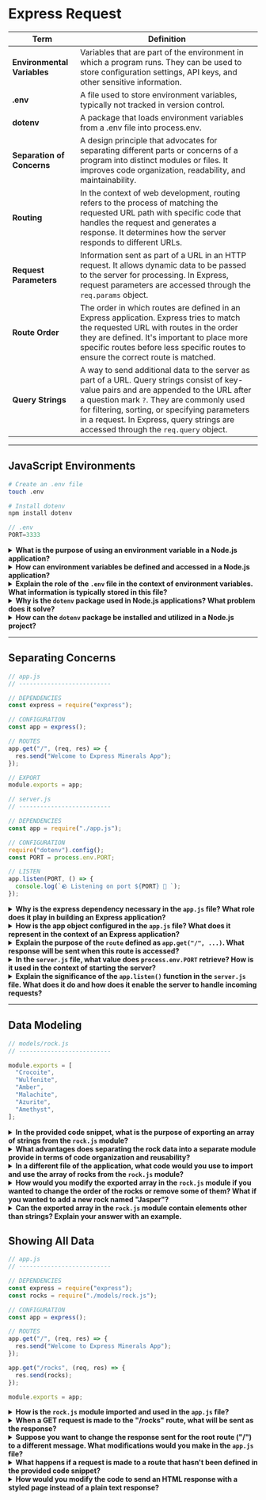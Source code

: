 # Express Request

| Term | Definition |
| ---- | ---------- |
| __Environmental Variables__ | Variables that are part of the environment in which a program runs. They can be used to store configuration settings, API keys, and other sensitive information. |
| __.env__ | A file used to store environment variables, typically not tracked in version control. |
| __dotenv__ | A package that loads environment variables from a .env file into process.env. |
| __Separation of Concerns__ | A design principle that advocates for separating different parts or concerns of a program into distinct modules or files. It improves code organization, readability, and maintainability.|
| __Routing__ | In the context of web development, routing refers to the process of matching the requested URL path with specific code that handles the request and generates a response. It determines how the server responds to different URLs. |
| __Request Parameters__ | Information sent as part of a URL in an HTTP request. It allows dynamic data to be passed to the server for processing. In Express, request parameters are accessed through the `req.params` object. |
| __Route Order__ | The order in which routes are defined in an Express application. Express tries to match the requested URL with routes in the order they are defined. It's important to place more specific routes before less specific routes to ensure the correct route is matched. |
| __Query Strings__ | A way to send additional data to the server as part of a URL. Query strings consist of key-value pairs and are appended to the URL after a question mark `?`. They are commonly used for filtering, sorting, or specifying parameters in a request. In Express, query strings are accessed through the `req.query` object. |

---

## JavaScript Environments

```bash
# Create an .env file
touch .env

# Install dotenv
npm install dotenv
```

```js
// .env
PORT=3333
```

<details>
<summary><strong>What is the purpose of using an environment variable in a Node.js application?</strong></summary>

Environment variables are used to store configuration settings and sensitive information that can vary depending on the environment in which the application runs. By using environment variables, you can keep such information separate from your code and easily change it based on the deployment environment (e.g., development, production, staging).
</details>

<details>
<summary><strong>How can environment variables be defined and accessed in a Node.js application?</strong></summary>

Environment variables can be defined and accessed in a Node.js application using the `process.env` object. This object provides access to all the environment variables defined in the current environment. To define an environment variable, you can set it directly in the terminal or in a configuration file like `.env`. To access an environment variable, you can use the `process.env.VARIABLE_NAME` syntax, where `VARIABLE_NAME` is the name of the environment variable.
</details>

<details>
<summary><strong>Explain the role of the <code>.env</code> file in the context of environment variables. What information is typically stored in this file?</strong></summary>

The `.env` file is used to store environment variables in a project. It is typically not tracked in version control to avoid exposing sensitive information. The file follows a key-value format, where each line represents an environment variable. For example, `PORT=3333` sets the `PORT` environment variable to the value `3333`. The `.env` file allows developers to define and manage environment-specific configuration settings conveniently.
</details>

<details>
<summary><strong>Why is the <code>dotenv</code> package used in Node.js applications? What problem does it solve?</strong></summary>

The `dotenv` package is used in Node.js applications to load environment variables from a `.env` file into the `process.env` object. It solves the problem of manually setting environment variables in the terminal or managing them across different deployment environments. By using `dotenv`, developers can store environment-specific configuration settings in a file and load them automatically into their application without exposing sensitive information in the codebase.
</details>

<details>
<summary><strong>How can the <code>dotenv</code> package be installed and utilized in a Node.js project?</strong></summary>

The `dotenv` package can be installed in a Node.js project using the package manager `npm` or `yarn`. To install it, run the following command:

```bash
npm install dotenv
```

After installing `dotenv`, you can utilize it in your project by requiring it at the entry point of your application (e.g., `server.js` or `index.js`). This will load the environment variables defined in the `.env` file into the `process.env` object, making them accessible throughout your application.
</details>

---

## Separating Concerns

```js
// app.js
// --------------------------

// DEPENDENCIES
const express = require("express");

// CONFIGURATION
const app = express();

// ROUTES
app.get("/", (req, res) => {
  res.send("Welcome to Express Minerals App");
});

// EXPORT
module.exports = app;
```

```js
// server.js
// --------------------------

// DEPENDENCIES
const app = require("./app.js");

// CONFIGURATION
require("dotenv").config();
const PORT = process.env.PORT;

// LISTEN
app.listen(PORT, () => {
  console.log(`🪨 Listening on port ${PORT} 💎 `);
});
```

<details>
<summary><strong>Why is the express dependency necessary in the <code>app.js</code> file? What role does it play in building an Express application?</strong></summary>

The express dependency is necessary in the `app.js` file because it provides the fundamental framework for building web applications using Node.js. Express is a minimal and flexible Node.js web application framework that simplifies the process of creating server-side applications. It provides a set of features and tools to handle routing, middleware, request handling, and response generation, allowing developers to build robust and scalable web applications more easily.
</details>

<details>
<summary><strong>How is the app object configured in the <code>app.js</code> file? What does it represent in the context of an Express application?</strong></summary>

The app object in the `app.js` file is configured by creating an instance of the Express application using the `express()` function. This instance represents the Express application and acts as a central point for defining routes, middleware, and other functionalities of the application. It provides methods to define route handlers, set up middleware, listen to server ports, and handle incoming requests. The app object is the core component of an Express application, responsible for processing and responding to HTTP requests.
</details>

<details>
<summary><strong>Explain the purpose of the <code>route</code> defined as <code>app.get("/", ...)</code>. What response will be sent when this route is accessed?</strong></summary>

The route defined as `app.get("/", ...)` in Express specifies a route for handling HTTP GET requests to the root URL (`"/"`) of the application. When this route is accessed, the associated callback function is executed. The purpose of this specific route is to handle the request to the root URL and send a response back to the client. The response sent can vary depending on the implementation of the callback function but typically includes data or HTML content that represents the home page or entry point of the application.
</details>

<details>
<summary><strong>In the <code>server.js</code> file, what value does <code>process.env.PORT</code> retrieve? How is it used in the context of starting the server?</strong></summary>

`process.env.PORT` retrieves the value of the `PORT` environment variable, which is typically defined in the `.env` file. It represents the port number on which the server should listen for incoming requests. By accessing `process.env.PORT`, the server can dynamically determine the port number based on the environment configuration. It allows flexibility in deploying the application on different ports depending on the deployment environment (e.g., using a different port for development and production), without the need to modify the server code explicitly.
</details>

<details>
<summary><strong>Explain the significance of the <code>app.listen()</code> function in the <code>server.js</code> file. What does it do and how does it enable the server to handle incoming requests?</strong></summary>

The `app.listen()` function in the `server.js` file is used to start the server and make it listen for incoming requests on a specific port. It binds the server to a given port number and begins listening for HTTP requests. When a request is received, the server invokes the appropriate route handler or middleware based on the request's URL and HTTP method. The `app.listen()` function enables the server to handle incoming requests by establishing the network connection and setting up the necessary infrastructure to receive and process HTTP traffic.
</details>

---

## Data Modeling

```js
// models/rock.js
// --------------------------

module.exports = [
  "Crocoite",
  "Wulfenite",
  "Amber",
  "Malachite",
  "Azurite",
  "Amethyst",
];

```

<details>
<summary><strong>In the provided code snippet, what is the purpose of exporting an array of strings from the <code>rock.js</code> module?</strong></summary>

The purpose of exporting an array of strings from the `rock.js` module is to make the array accessible and usable in other parts of the application. By exporting the array, other modules can import it and utilize the rock data it contains.
</details>

<details>
<summary><strong>What advantages does separating the rock data into a separate module provide in terms of code organization and reusability?</strong></summary>

It helps keep related data and functionality encapsulated in a single module, making the codebase more modular and easier to maintain. By abstracting the rock data into a separate module, it becomes reusable, allowing it to be imported and utilized in different parts of the application without duplicating the data.
</details>

<details>
<summary><strong>In a different file of the application, what code would you use to import and use the array of rocks from the <code>rock.js</code> module?</strong></summary>

To import and use the array of rocks from the `rock.js` module in a different file, you can use the `require` function to import the module and access the exported array.

Example:
```js
const rocksArray = require('./models/rock.js');

// Accessing and using the rock array
console.log(rocksArray); // Output the entire array
console.log(rocksArray[0]); // Output the first rock
```
</details>

<details>
<summary><strong>How would you modify the exported array in the <code>rock.js</code> module if you wanted to change the order of the rocks or remove some of them? What if you wanted to add a new rock named "Jasper"?</strong></summary>

To modify the exported array in the `rock.js` module, you can directly manipulate the array by using array methods or reassigning values to specific indices. To change the order of the rocks, you can use methods like `sort` or manually swap the positions of the elements. To remove elements, you can use methods like `splice` or `filter`. To add a new rock named "Jasper," you can use the `push` method or assign it to a specific index.

Example:
```js
// Changing the order of rocks
rocksArray.sort();

// Removing a rock
rocksArray.splice(indexToRemove, 1);

// Adding "Jasper" to the array
rocksArray.push("Jasper");
```
</details>

<details>
<summary><strong>Can the exported array in the <code>rock.js</code> module contain elements other than strings? Explain your answer with an example.</strong></summary>

Yes, the array can contain any valid JavaScript value, including numbers, booleans, objects, or even other arrays.

Example:
```js
// models/rock.js
// --------------------------

module.exports = [
  "Crocoite",
  42,
  true,
  { name: "Amber", color: "Yellow" },
  [1, 2, 3]
];
```

In the example above, the exported array contains a mix of strings, a number, a boolean, an object, and another array. This flexibility allows for the representation of more complex data structures or different types of information within the same array.
</details>

## Showing All Data

```js
// app.js
// --------------------------

// DEPENDENCIES
const express = require("express");
const rocks = require("./models/rock.js");

// CONFIGURATION
const app = express();

// ROUTES
app.get("/", (req, res) => {
  res.send("Welcome to Express Minerals App");
});

app.get("/rocks", (req, res) => {
  res.send(rocks);
});

module.exports = app;
```

<details>
<summary><strong>How is the <code>rock.js</code> module imported and used in the <code>app.js</code> file?</strong></summary>

The `rock.js` module is imported in the `app.js` file using the `require` function. The `require("./models/rock.js")` statement allows the `rocks` variable to reference the exported array from the `rock.js` module. The imported `rocks` array is then used in the `/rocks` route handler to send it as the response.
</details>

<details>
<summary><strong>When a GET request is made to the "/rocks" route, what will be sent as the response?</strong></summary>

When a GET request is made to the "/rocks" route, the response sent will be the entire `rocks` array. The array is sent as a JSON response, which means the array elements will be serialized as JSON and sent in the response body.
</details>

<details>
<summary><strong>Suppose you want to change the response sent for the root route ("/") to a different message. What modifications would you make in the <code>app.js</code> file?</strong></summary>

To change the response sent for the root route ("/"), you can modify the route handler for the "/" route in the `app.js` file. Instead of sending the current plain text response, you can update it to send a different message or any other desired response.

Example:
```js
app.get("/", (req, res) => {
  res.send("Welcome to the new Express Minerals App"); // Modify the response message here
});
```
</details>

<details>
<summary><strong>What happens if a request is made to a route that hasn't been defined in the provided code snippet?</strong></summary>

If a request is made to a route that hasn't been defined in the provided code snippet, the Express application will not have a matching route handler for that specific route. As a result, the application will respond with a 404 status code and a "Not Found" error message. The client making the request will receive this error response indicating that the requested route is not available.
</details>

<details>
<summary><strong>How would you modify the code to send an HTML response with a styled page instead of a plain text response?</strong></summary>

To send an HTML response with a styled page instead of a plain text response, you can modify the route handler in the `app.js` file to construct an HTML response using a multiline string template.

In the following example, the HTML response contains a basic structure with a <head> section that includes a <style> block for styling. The body of the response includes an <h1> element with the desired message.

```js
app.get("/", (req, res) => {
  const htmlResponse = `
    <html>
      <head>
        <style>
          body {
            font-family: Arial, sans-serif;
            background-color: #f2f2f2;
          }
          h1 {
            color: #333;
            text-align: center;
          }
        </style>
      </head>
      <body>
        <h1>Welcome to Express Minerals App</h1>
      </body>
    </html>
  `;

  res.send(htmlResponse);
});
```
</details>

## Showing each Individual Item in the Data

```js
// ROUTES
app.get("/rocks/:index", (req, res) => {
  const { index } = req.params;
  res.send(rocks[index]);
});
```

<details>
<summary><strong>What does the <code>:index</code> represent in the defined route?</strong></summary>

The `:index` is a route parameter defined in the route path. It acts as a placeholder for a specific value that will be provided in the actual request URL. In this case, it represents the index of an individual item in the `rocks` array.
</details>

<details>
<summary><strong>How is the <code>index</code> value extracted from the request parameters using <code>req.params</code>?</strong></summary>

The `index` value is extracted from the request parameters using the `req.params` object. In Express, route parameters specified in the route path are accessible through the `req.params` object. In the provided code snippet, the line `const { index } = req.params;` uses object destructuring to extract the `index` value from `req.params` and assigns it to the `index` variable.
</details>

<details>
<summary><strong>What will be sent as the response when a request is made to the route <code>/rocks/2</code>?</strong></summary>

When a request is made to the route `/rocks/2`, the response sent will be the item at index `2` in the `rocks` array. The value of `rocks[2]` will be sent as the response.
</details>

<details>
<summary><strong>If the <code>index</code> value is not a valid index in the <code>rocks</code> array, what will be sent as the response?</strong></summary>

If the `index` value is not a valid index in the `rocks` array (i.e., it is out of bounds), the response will be `undefined`. This happens because accessing an invalid index in an array returns `undefined`.
</details>

<details>
<summary><strong>How would you modify the code to handle a different parameter name instead of <code>index</code> in the route?</strong></summary>

To handle a different parameter name instead of `index` in the route, you need to update both the route definition and the code that extracts the parameter value.

For example, if you want to use the parameter name `id`, you would modify the code as follows:

```js
app.get("/rocks/:id", (req, res) => {
  const { id } = req.params;
  res.send(rocks[id]);
});
```

By changing `:index` to `:id` in the route definition, the route will now match requests with a different parameter name. The extracted value will be available in `req.params.id` instead of `req.params.index`.
</details>

## A Common Error

```js
// WRONG
// --------------------------
app.get("/rocks/oops/:index", (req, res) => {
  const { index } = req.params;
  res.send(rocks[index]);
  // error cannot send more than one response!
  res.send("this is the index: " + index);
});
```

```js
// RIGHT
// --------------------------
app.get("/rocks/:index", (req, res) => {
  const { index } = req.params;
  if (rocks[index]) {
    res.send(rocks[index]);
  } else {
    res.send("cannot find any rocks at this index: " + index);
  }
});
```

<details>
<summary><strong>What is the common error in the "WRONG" code snippet, and why does it occur?</strong></summary>

The common error in the "WRONG" code snippet is attempting to send multiple responses in a single request. This error occurs because after sending the response with `res.send(rocks[index]);`, the code attempts to send another response with `res.send("this is the index: " + index);`. However, in Express, a request can have only one response. Sending multiple responses in the same request violates this rule and results in an error.
</details>

<details>
<summary><strong>Explain why sending multiple responses in a single request is considered an error in Express.</strong></summary>

In Express, sending multiple responses in a single request is considered an error because it violates the request-response model of HTTP. HTTP is designed for a single response to a request. When a response is sent, the connection between the server and the client is closed. Attempting to send multiple responses in the same request would lead to ambiguous and inconsistent behavior. Therefore, Express enforces this rule to ensure the proper functioning of the request-response cycle.
</details>

<details>
<summary><strong>In the "RIGHT" code snippet, how does the code handle the case when the requested <code>index</code> is not valid?</strong></summary>

In the "RIGHT" code snippet, the code handles the case when the requested `index` is not valid by checking if `rocks[index]` exists. If `rocks[index]` exists (i.e., the index is valid), the corresponding rock is sent as the response using `res.send(rocks[index])`. If `rocks[index]` does not exist (i.e., the index is invalid), the code sends a response indicating that no rocks were found at the requested index using `res.send("cannot find any rocks at this index: " + index)`.
</details>

<details>
<summary><strong>What will be sent as the response if the requested <code>index</code> exists in the <code>rocks</code> array in the "RIGHT" code snippet?</strong></summary>

If the requested `index` exists in the `rocks` array in the "RIGHT" code snippet, the response will be the rock at the specified index. The value of `rocks[index]` will be sent as the response.
</details>

<details>
<summary><strong>How does the "RIGHT" code snippet provide a more robust error handling approach compared to the "WRONG" code snippet?</strong></summary>

The "RIGHT" code snippet provides a more robust error handling approach compared to the "WRONG" code snippet by performing validation on the requested `index`. It checks if `rocks[index]` exists before sending the response. If the requested `index` is not valid, it sends an informative response indicating that no rocks were found at the requested index. This approach prevents errors and provides better feedback to the client in cases where an invalid index is provided.
</details>

<details>
<summary><strong>Can you identify any potential improvements or alternative error handling strategies for the "RIGHT" code snippet?</strong></summary>

One potential improvement is to use HTTP status codes to provide more meaningful information about the error. For example, instead of sending a plain text response with `"cannot find any rocks at this index: " + index`, you could use a 404 status code to indicate that the requested resource (rock at the specified index) was not found. This provides a more standardized way of handling such errors.

Here's an example of how the code could be modified to utilize the 404 status code:

```js
app.get("/rocks/:index", (req, res) => {
  const { index } = req.params;
  if (rocks[index]) {
    res.send(rocks[index]);
  } else {
    res.status(404).send("The requested rock was not found.");
  }
});
```

By setting the status code to 404 with `res.status(404)`, the response indicates that the requested resource was not found. Additionally, you could customize the error message or even send a JSON response with more detailed error information.
</details>

## Placing routes in the correct order

```js
// WRONG
// --------------------------
app.get("/rocks/:index", (req, res) => {
  //:index can be anything, even awesome
  res.send(rocks[req.params.index]);
});

app.get("/rocks/awesome", (req, res) => {
  //this will never be reached
  res.send(`
 <h1>Rocks are awesome!</h1>
 <img src="https://tinyurl.com/2s7emynd" />
 `);
});
```

```js
// RIGHT
// --------------------------
app.get("/rocks/awesome", (req, res) => {
  res.send(`
 <h1>rocks are awesome!</h1>
 <img src="https://tinyurl.com/2s7emynd" />
 `);
});

app.get("/rocks/:index", (req, res) => {
  const { index } = req.params;
  if (rocks[index]) {
    res.send(rocks[index]);
  } else {
    res.send("cannot find anything at this index: " + index);
  }
});
```

<details>
<summary><strong>In the "WRONG" code snippet, explain why the <code>/rocks/awesome</code> route will never be reached.</strong></summary>

In the "WRONG" code snippet, the `/rocks/awesome` route will never be reached because the preceding route `/rocks/:index` with a parameter placeholder (`:index`) will match any path starting with `/rocks/` followed by any value. Since `awesome` is a valid value for the `:index` parameter, the request to `/rocks/awesome` will match the `/rocks/:index` route instead of the intended `/rocks/awesome` route. Therefore, the `/rocks/awesome` route will never be reached in this scenario.
</details>

<details>
<summary><strong>Describe the consequence of placing routes in the wrong order in an Express application.</strong></summary>

Express processes routes in the order they are defined, and the first route that matches a request path will be executed. If routes are placed in the wrong order, it can result in undesired route matching and subsequent execution of the wrong route handler. This can lead to incorrect responses or some routes not being reachable at all, as in the case of the `/rocks/awesome` route not being reached in the "WRONG" code snippet.
</details>

<details>
<summary><strong>How does the "RIGHT" code snippet ensure that the <code>/rocks/awesome</code> route is reachable and returns the expected response?</strong></summary>

In the "RIGHT" code snippet, the `/rocks/awesome` route is defined before the `/rocks/:index` route. This ensures that when a request is made to `/rocks/awesome`, it will match the specific `/rocks/awesome` route handler before reaching the generic `/rocks/:index` route. By placing the specific route before the generic route, the intended `/rocks/awesome` route becomes reachable, and the response with the appropriate HTML content is returned as expected.
</details>

<details>
<summary><strong>Can you think of scenarios where the order of routes might be intentionally modified to achieve specific behavior in an Express application?</strong></summary>

The order of routes can be adjusted strategically based on the specific requirements and desired behavior of the application. Here are a few examples:

1. Prioritizing specific routes: If there are routes with specific patterns or requirements that need to be matched before more generic routes, they should be placed higher in the route definitions. This ensures that these specific routes take precedence and are matched correctly.

2. Handling error routes: If there are routes for error handling, such as a 404 Not Found route or an error middleware, they are typically placed at the end of the route definitions. This ensures that other routes are checked first, and if none of them match, the error routes will handle the request.

3. Implementing authentication and authorization: If certain routes require authentication or authorization, they may be placed before other routes to enforce access control. This way, these routes are checked first, and if the user is not authenticated or authorized, they can be redirected or an error can be returned before reaching other routes.
</details>

## Multiple Parameters

```js
app.get("/hello/:firstName/:lastName", (req, res) => {
  console.log(req.params);
  const { firstName, lastName } = req.params;
  res.send(`hello ${firstName} ${req.params.lastName}`);
});
```

<details>
<summary><strong>Describe the purpose of the <code>/hello/:firstName/:lastName</code> route in the given code snippet.</strong></summary>

The `/hello/:firstName/:lastName` route is used to handle GET requests where the URL path includes two dynamic parameters: `:firstName` and `:lastName`. It allows the application to respond to requests with different values for `firstName` and `lastName` in the URL.
</details>

<details>
<summary><strong>What are the placeholders <code>:firstName</code> and <code>:lastName</code> referred to in the route?</strong></summary>

The placeholders `:firstName` and `:lastName` are dynamic parameters in the route. They represent the values that can vary in the actual URL path. For example, in the URL `/hello/John/Doe`, `:firstName` is `John`, and `:lastName` is `Doe`.
</details>

<details>
<summary><strong>How does the code extract the values of <code>:firstName</code> and <code>:lastName</code> from the URL?</strong></summary>

The code extracts the values of `:firstName` and `:lastName` from the URL using the `req.params` object provided by Express. The `req.params` object contains key-value pairs, where the keys correspond to the dynamic parameters defined in the route. In this case, `req.params.firstName` and `req.params.lastName` retrieve the values of `:firstName` and `:lastName`, respectively.
</details>

<details>
<summary><strong>How does the code construct and send the response message using the extracted <code>firstName</code> and <code>lastName</code> values?</strong></summary>

The code uses string interpolation to construct the response message using the extracted `firstName` and `lastName` values. It concatenates the values within the template string using the `${}` syntax. For example, `res.send(`hello ${firstName} ${req.params.lastName}`)` constructs the response message as "hello John Doe" if `firstName` is "John" and `lastName` is "Doe".
</details>

<details>
<summary><strong>What are the potential use cases where having multiple parameters in a route can be beneficial in an Express application?</strong></summary>

Having multiple parameters in a route can be beneficial in scenarios where the application needs to handle dynamic data that can vary based on the URL. Some potential use cases include:

- User profile pages: `/users/:username` where `:username` represents the username of a specific user.
- Product details: `/products/:productId` where `:productId` represents the unique identifier of a specific product.
- Search functionality: `/search/:query` where `:query` represents the search query entered by the user.
- Blog post pages: `/posts/:postId` where `:postId` represents the identifier of a specific blog post.
</details>

<details>
<summary><strong>What happens if a request is made to the <code>/hello</code> route without providing values for <code>:firstName</code> and <code>:lastName</code>?</strong></summary>

If a request is made to the `/hello` route without providing values for `:firstName` and `:lastName`, the route will not match the requested URL, and Express will move on to the next matching route, if any. It is possible to define a separate route to handle requests to `/hello` without parameters or implement a default behavior for such cases.
</details>

## Query Strings

```js
// Basic Example
app.get("/calculator/:operator", (req, res) => {
  console.log("This is req.params", req.params);
  console.log("This is req.query", req.query);
  const sum = req.query.num1 + req.query.num2;
  res.send("sum is " + sum);
});
```

```js
// Code cleaned up
app.get("/calculator/:operator", (req, res) => {
  const { num1, num2 } = req.query;
  const sum = Number(num1) + Number(num2);
  res.send("sum is " + sum);
});
```

```js
// Even more logic
app.get("/calculator/:operator", (req, res) => {
  const { num1, num2 } = req.query;
  let sum = 0;
  if ((req.params.operator === "add")) {
    sum = Number(num1) + Number(num2);
  }
  res.send("sum is " + sum);
});
```

<details>
<summary><strong>What is the purpose of the <code>/calculator/:operator</code> route in the given code snippets?</strong></summary>

The `/calculator/:operator` route is used to handle GET requests where the URL path includes a dynamic parameter `:operator`. It is designed to perform calculations based on the specified operator and the values passed as query strings in the URL.
</details>

<details>
<summary><strong>Explain the concept of query strings and their role in the Express application.</strong></summary>

Query strings are a way to pass data to a server as part of a URL. They are appended to the URL after a question mark (`?`) and consist of key-value pairs separated by ampersands (`&`). In an Express application, query strings allow clients to provide additional parameters or data that the server can use to process requests. They enable the client to send specific information to the server, such as search queries, filters, or additional options.
</details>

<details>
<summary><strong>How are query strings accessed and extracted from the URL in Express?</strong></summary>

In Express, query strings are accessed and extracted from the URL using the `req.query` object. The `req.query` object contains key-value pairs representing the query string parameters. Each key-value pair is accessible as a property of the `req.query` object. For example, `req.query.num1` and `req.query.num2` would access the `num1` and `num2` values from the query string, respectively.
</details>

<details>
<summary><strong>Describe the difference between the basic example and the cleaned-up version when handling the <code>num1</code> and <code>num2</code> values.</strong></summary>

The basic example retrieves `num1` and `num2` values from `req.query`, but it treats them as strings when performing the addition operation. This can lead to concatenation instead of numerical addition.

In the cleaned-up version, the `num1` and `num2` values are converted to numbers using `Number()` before performing the addition. This ensures that numerical addition is carried out correctly, resulting in the expected sum.
</details>

<details>
<summary><strong>In the third code snippet with additional logic, how does it determine whether to perform the addition operation based on the value of <code>req.params.operator</code>?</strong></summary>

In the third code snippet, the value of `req.params.operator` is checked using an `if` statement. If the value is `"add"`, the addition operation is performed on `num1` and `num2`. If the value is different from `"add"`, the `sum` variable remains 0, indicating that no addition operation is executed. This allows the code to handle specific operations based on the value of `req.params.operator`.
</details>

<details>
<summary><strong>Discuss the benefits and potential limitations of using query strings for passing parameters in a URL.</strong></summary>

Benefits of using query strings for passing parameters in a URL:

- Simplicity: Query strings are easy to construct and understand.
- Flexibility: They allow for the inclusion of multiple parameters and values.
- Compatibility: Query strings can be used with any HTTP method and are supported by most web frameworks, including Express.
- Shareability: URLs with query strings can be easily shared and bookmarked.

Potential limitations of using query strings:

- Limited security: Query strings are visible in the URL and can expose sensitive data. They should not be used for transmitting confidential information without proper encryption.
- Length limitations: URLs have a maximum length limitation, and including extensive query strings may exceed this limit.
- Limited data types: Query strings generally support only string-based values. Complex data structures or large amounts of data are not suitable for query strings.

The choice to use query strings depends on the specific use case and the nature of the data being passed. For more complex or secure data transmission, alternative approaches such as request bodies or headers may be more appropriate.
</details>

## Code Challenge

Figure out how to add the functionality of subtract, multiple, and divide to the calculator route. Put your __working__ solution in a code block below this paragraph.